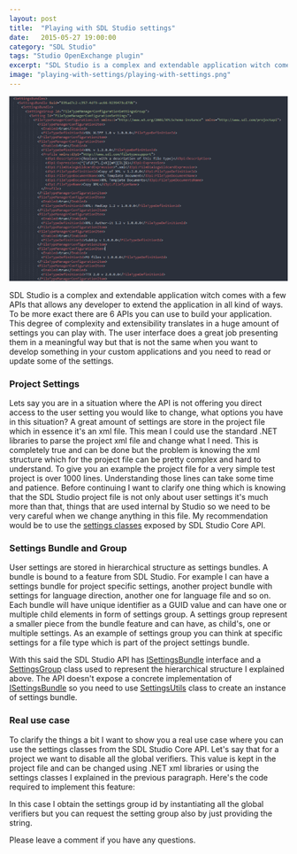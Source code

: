 ```yaml
---
layout: post
title:  "Playing with SDL Studio settings"
date:   2015-05-27 19:00:00
category: "SDL Studio"
tags: "Studio OpenExchange plugin"
excerpt: "SDL Studio is a complex and extendable application witch comes with a few APIs that allows any developer to extend the application in all kind of ways. To be more exact there are 6 APIs you can use to build your application. This degree of complexity and extensibility translates in a huge amount of settings you can play with. The user interface does a great job present them in a meaningful way but that is not the same when you want to develop something in your custom applications and you need to read or update some of the settings."
image: "playing-with-settings/playing-with-settings.png"
---
```


<img src="/assets/images/posts/playing-with-settings/playing-with-settings.png" alt="Playing with SDL Studio settings" title="Playing with SDL Studio settings" class="img-responsive">

<p class="dropcap">SDL Studio is a complex and extendable application witch comes with a few APIs that allows any developer to extend the application in all kind of ways. To be more exact there are 6 APIs you can use to build your application. This degree of complexity and extensibility translates in a huge amount of settings you can play with. The user interface does a great job presenting them in a meaningful way but that is not the same when you want to develop something in your custom applications and you need to read or update some of the settings.</p>

### Project Settings ###

Lets say you are in a situation where the API is not offering you direct access to the user setting you would like to change, what options you have in this situation? A great amount of settings are store in the project file which in essence it's an xml file. This mean I could use the standard .NET libraries to parse the project xml file and change what I need. This is completely true and can be done but the problem is knowing the xml structure which for the project file can be pretty complex and hard to understand. To give you an example the project file for a very simple test project is over 1000 lines. Understanding those lines can take some time and patience. Before continuing I want to clarify one thing which is knowing that the SDL Studio project file is not only about user settings it's much more than that, things that are used internal by Studio so we need to be very careful when we change anything in this file. My recommendation would be to use the [settings classes](http://producthelp.sdl.com/SDK/Core/3.0/search.html?SearchText=settingsbundle) exposed by SDL Studio Core API.

### Settings Bundle and Group ###

User settings are stored in hierarchical structure as settings bundles. A bundle is bound to a feature from SDL Studio. For example I can have a settings bundle for project specific settings, another project bundle with settings for language direction, another one for language file and so on. Each bundle will have unique identifier as a GUID value and can have one or multiple child elements in form of settings group. A settings group represent a smaller piece from the bundle feature and can have, as child's, one or multiple settings. As an example of settings group you can think at specific settings for a file type which is part of the project settings bundle.

With this said the SDL Studio API has [ISettingsBundle](http://producthelp.sdl.com/SDK/Core/3.0/html/9e4ba18c-dab1-bb47-0ce7-a31fb3002ba3.htm) interface and a [SettingsGroup](http://producthelp.sdl.com/SDK/Core/3.0/html/72c76110-8d6c-6315-58d9-dc36b998d14b.htm) class used to represent the hierarchical structure I explained above. The API doesn't expose a concrete implementation of [ISettingsBundle](http://producthelp.sdl.com/SDK/Core/3.0/html/9e4ba18c-dab1-bb47-0ce7-a31fb3002ba3.htm) so you need to use [SettingsUtils](http://producthelp.sdl.com/SDK/Core/3.0/html/ae69c32c-3ebe-946f-3e3c-d091278a407f.htm) class to create an instance of settings bundle.

### Real use case ###

To clarify the things a bit I want to show you a real use case where you can use the settings classes from the SDL Studio Core API. Let's say that for a project we want to disable all the global verifiers. This value is kept in the project file and can be changed using .NET xml libraries or using the settings classes I explained in the previous paragraph. Here's the code required to implement this feature:

<script src="https://gist.github.com/cromica/7299796351f364d93aa5.js"></script>

In this case I obtain the settings group id by instantiating all the global verifiers but you can request the setting group also by just providing the string. 


Please leave a comment if you have any questions.
